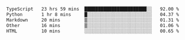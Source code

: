<!--START_SECTION:waka-->

```txt
TypeScript   23 hrs 59 mins  ███████████████████████░░   92.00 %
Python       1 hr 8 mins     █░░░░░░░░░░░░░░░░░░░░░░░░   04.37 %
Markdown     20 mins         ▒░░░░░░░░░░░░░░░░░░░░░░░░   01.31 %
Other        16 mins         ▒░░░░░░░░░░░░░░░░░░░░░░░░   01.06 %
HTML         10 mins         ░░░░░░░░░░░░░░░░░░░░░░░░░   00.65 %
```

<!--END_SECTION:waka-->
